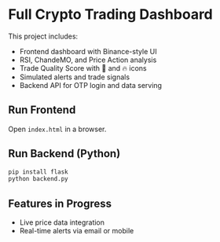 # Full Crypto Trading Dashboard

This project includes:
- Frontend dashboard with Binance-style UI
- RSI, ChandeMO, and Price Action analysis
- Trade Quality Score with 💎 and 🔥 icons
- Simulated alerts and trade signals
- Backend API for OTP login and data serving

## Run Frontend
Open `index.html` in a browser.

## Run Backend (Python)
```bash
pip install flask
python backend.py
```

## Features in Progress
- Live price data integration
- Real-time alerts via email or mobile